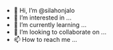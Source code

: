 - 👋 Hi, I’m @silahonjalo
- 👀 I’m interested in ...
- 🌱 I’m currently learning ...
- 💞️ I’m looking to collaborate on ...
- 📫 How to reach me ...

<!---
silahonjalo/silahonjalo is a ✨ special ✨ repository because its `README.md` (this file) appears on your GitHub profile.
You can click the Preview link to take a look at your changes.
--->
